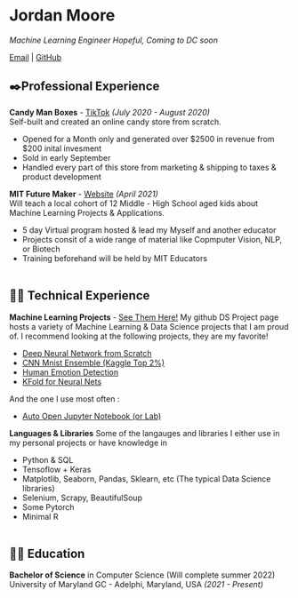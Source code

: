 # Jordan Moore

_Machine Learning Engineer Hopeful, Coming to DC soon_ <br>

[Email](mailto:JordanMooreNav@gmail.com.com) | [GitHub](https://github.com/lilromeoz00/) 
<br>
## ✒️Professional Experience

**Candy Man Boxes** - [TikTok](https://www.tiktok.com/@candymantiktok?source=h5_m) _(July 2020 - August 2020)_ <br>
Self-built and created an online candy store from scratch. 
  - Opened for a Month only and generated over $2500 in revenue from $200 inital invesment
  - Sold in early September
  - Handled every part of this store from marketing & shipping to taxes & product development

**MIT Future Maker** - [Website](https://aieducation.mit.edu/) _(April 2021)_ <br>
Will teach a local cohort of 12 Middle - High School aged kids about Machine Learning Projects & Applications.
  - 5 day Virtual program hosted & lead my Myself and another educator
  - Projects consit of a wide range of material like Copmputer Vision, NLP, or Biotech
  - Training beforehand will be held by MIT Educators
<br><br>


## 👨‍💻 Technical Experience

**Machine Learning Projects** - [See Them Here!](https://github.com/lilromeoz00/DS-Projects)
My github DS Project page hosts a variety of Machine Learning & Data Science projects that I am proud of.
I recommend looking at the following projects, they are my favorite!
  - [Deep Neural Network from Scratch](https://github.com/lilromeoz00/DS-Projects/tree/main/Multi%20Layer%20Neural%20Network%20from%20Scratch)
  - [CNN Mnist Ensemble (Kaggle Top 2%)](https://github.com/lilromeoz00/DS-Projects/tree/main/CNN%20Mnist%20Ensemble)
  - [Human Emotion Detection](https://github.com/lilromeoz00/DS-Projects/tree/main/Emotion%20Detection)
  - [KFold for Neural Nets](https://github.com/lilromeoz00/DS-Projects/blob/main/KFold%20Cross%20Val%20for%20NN/kfold-example-project-company-bankcruptcy.ipynb)

And the one I use most often :
  - [Auto Open Jupyter Notebook (or Lab)](https://github.com/lilromeoz00/DS-Projects/tree/main/Auto%20Open%20Jupyter%20Lab)

**Languages & Libraries**
Some of the langauges and libraries I either use in my personal projects or have knowledge in
  - Python & SQL
  - Tensoflow + Keras
  - Matplotlib, Seaborn, Pandas, Sklearn, etc (The typical Data Science libraries)
  - Selenium, Scrapy, BeautifulSoup
  - Some Pytorch
  - Minimal R
<br><br>

## 👨‍🎓 Education

**Bachelor of Science** in Computer Science (Will complete summer 2022)<br>
University of Maryland GC - Adelphi, Maryland, USA _(2021 - Present)_



